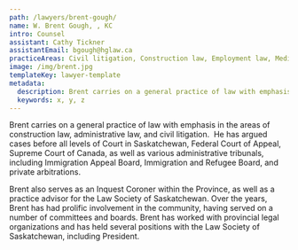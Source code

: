 ```yaml
---
path: /lawyers/brent-gough/
name: W. Brent Gough, , KC
intro: Counsel
assistant: Cathy Tickner
assistantEmail: bgough@hglaw.ca
practiceAreas: Civil litigation, Construction law, Employment law, Mediation
image: /img/brent.jpg
templateKey: lawyer-template
metadata:
  description: Brent carries on a general practice of law with emphasis in the areas of construction law, administrative law, and civil litigation.  He has argued cases before all levels of Court in Saskatchewan, Federal Court of Appeal, Supreme Court of Canada, as well as various administrative tribunals, including Immigration Appeal Board, Immigration and Refugee Board, and private arbitrations.
  keywords: x, y, z
---
```

Brent carries on a general practice of law with emphasis in the areas of construction law, administrative law, and civil litigation.  He has argued cases before all levels of Court in Saskatchewan, Federal Court of Appeal, Supreme Court of Canada, as well as various administrative tribunals, including Immigration Appeal Board, Immigration and Refugee Board, and private arbitrations.

 Brent also serves as an Inquest Coroner within the Province, as well as a practice advisor for the Law Society of Saskatchewan. Over the years, Brent has had prolific involvement in the community, having served on a number of committees and boards. Brent has worked with provincial legal organizations and has held several positions with the Law Society of Saskatchewan, including President. 
